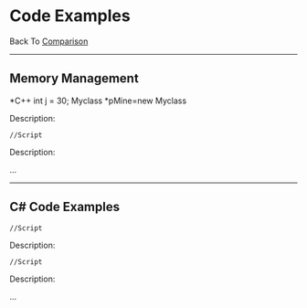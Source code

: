 # Code Examples

Back To
[Comparison](https://github.com/nasz8f/4330-7330_Final_Project/blob/master/Comparison.md)

_____________________________________________________________________________________________________________________________________________

## Memory Management

 *C++
    int j = 30;
    Myclass *pMine=new Myclass
    
Description:

    //Script
    
Description:

...
    
_____________________________________________________________________________________________________________________________________________
    
## C# Code Examples


    //Script
    
Description:

    //Script
    
Description:

...
